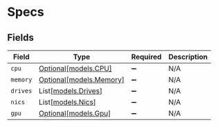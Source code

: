 # Specs


## Fields

| Field                                          | Type                                           | Required                                       | Description                                    |
| ---------------------------------------------- | ---------------------------------------------- | ---------------------------------------------- | ---------------------------------------------- |
| `cpu`                                          | [Optional[models.CPU]](../models/cpu.md)       | :heavy_minus_sign:                             | N/A                                            |
| `memory`                                       | [Optional[models.Memory]](../models/memory.md) | :heavy_minus_sign:                             | N/A                                            |
| `drives`                                       | List[[models.Drives](../models/drives.md)]     | :heavy_minus_sign:                             | N/A                                            |
| `nics`                                         | List[[models.Nics](../models/nics.md)]         | :heavy_minus_sign:                             | N/A                                            |
| `gpu`                                          | [Optional[models.Gpu]](../models/gpu.md)       | :heavy_minus_sign:                             | N/A                                            |
